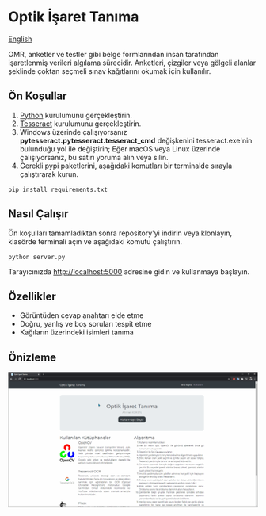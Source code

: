 # Optik İşaret Tanıma

[English](https://github.com/ahmetkkn07/OMR)

OMR, anketler ve testler gibi belge formlarından insan tarafından işaretlenmiş verileri algılama sürecidir. Anketleri, çizgiler veya gölgeli alanlar şeklinde çoktan seçmeli sınav kağıtlarını okumak için kullanılır.

## Ön Koşullar
1. [Python](https://www.python.org/) kurulumunu gerçekleştirin.
2. [Tesseract](https://github.com/UB-Mannheim/tesseract/) kurulumunu gerçekleştirin.
3. Windows üzerinde çalışıyorsanız **pytesseract.pytesseract.tesseract_cmd** değişkenini tesseract.exe'nin bulunduğu yol ile değiştirin; Eğer macOS veya Linux üzerinde çalışıyorsanız, bu satırı yoruma alın veya silin.
4. Gerekli pypi paketlerini, aşağıdaki komutları bir terminalde sırayla çalıştırarak kurun.
  ```
  pip install requirements.txt
  ```
## Nasıl Çalışır
Ön koşulları tamamladıktan sonra repository'yi indirin veya klonlayın, klasörde terminali açın ve aşağıdaki komutu çalıştırın.
  ```
  python server.py
  ```
Tarayıcınızda [http://localhost:5000](http://localhost:5000) adresine gidin ve kullanmaya başlayın.

## Özellikler
* Görüntüden cevap anahtarı elde etme
* Doğru, yanlış ve boş soruları tespit etme
* Kağıların üzerindeki isimleri tanıma

## Önizleme
![](preview.gif)

